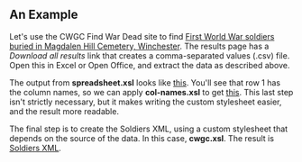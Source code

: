## An Example

Let's use the CWGC Find War Dead site to find [First World War soldiers buried in Magdalen Hill Cemetery, Winchester](https://www.cwgc.org/find-records/find-war-dead/search-results/?Surname=&Forename=&Initials=&ServiceNum=&Regiment=&WarSelect=1&Cemetery=WINCHESTER+%28MAGDALEN+HILL%29+CEMETERY&CountryCommemoratedIn=null&Unit=&Rank=&SecondaryRegiment=&AgeOfDeath=0&DateDeathFromDay=1&DateDeathFromMonth=January&DateDeathFromYear=&DateDeathToDay=1&DateDeathToMonth=January&DateDeathToYear=&DateOfDeath=&Honours=null&AdditionalInfo=). The results page has a *Download all results* link that creates a comma-separated values (.csv) file. Open this in Excel or Open Office, and extract the data as described above.

The output from **spreadsheet.xsl** looks like [this](spreadsheet.xml). You'll see that row 1 has the column names, so we can apply **col-names.xsl** to get [this](spreadsheet-names.xml). This last step isn't strictly necessary, but it makes writing the custom stylesheet easier, and the result more readable.

The final step is to create the Soldiers XML, using a custom stylesheet that depends on the source of the data. In this case, **cwgc.xsl**. The result is [Soldiers XML](soldiers.xml).
